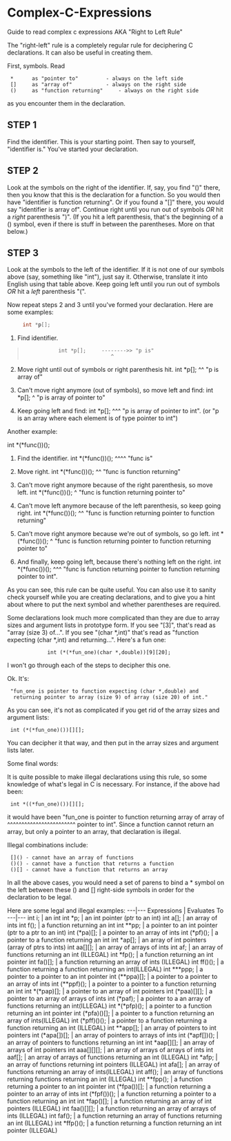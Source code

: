 # Complex-C-Expressions
Guide to read complex c expressions AKA "Right to Left Rule"

The "right-left" rule is a completely regular rule for deciphering C
declarations.  It can also be useful in creating them.

First, symbols.  Read

     *		as "pointer to"			- always on the left side
     [] 	as "array of"			- always on the right side
     ()		as "function returning"		- always on the right side

as you encounter them in the declaration.

STEP 1
------
Find the identifier.  This is your starting point.  Then say to yourself,
"identifier is."  You've started your declaration.

STEP 2
------
Look at the symbols on the right of the identifier.  If, say, you find "()"
there, then you know that this is the declaration for a function.  So you
would then have "identifier is function returning".  Or if you found a 
"[]" there, you would say "identifier is array of".  Continue right until
you run out of symbols *OR* hit a *right* parenthesis ")".  (If you hit a 
left parenthesis, that's the beginning of a () symbol, even if there
is stuff in between the parentheses.  More on that below.)

STEP 3
------
Look at the symbols to the left of the identifier.  If it is not one of our
symbols above (say, something like "int"), just say it.  Otherwise, translate
it into English using that table above.  Keep going left until you run out of
symbols *OR* hit a *left* parenthesis "(".  

Now repeat steps 2 and 3 until you've formed your declaration.  Here are some
examples:
```c
     int *p[];
```
1) Find identifier.         
>
>			     int *p[];     -------->> "p is"                                                          
>                                 ^	

2) Move right until out of symbols or right parenthesis hit.
                             int *p[];
                                   ^^
   "p is array of"

3) Can't move right anymore (out of symbols), so move left and find:
                             int *p[];
                                 ^
   "p is array of pointer to"

4) Keep going left and find:
                             int *p[];
                             ^^^
   "p is array of pointer to int". 
   (or "p is an array where each element is of type pointer to int")

Another example:

   int *(*func())();

1) Find the identifier.      int *(*func())();
                                    ^^^^
   "func is"

2) Move right.               int *(*func())();
                                        ^^
   "func is function returning"

3) Can't move right anymore because of the right parenthesis, so move left.
                             int *(*func())();
                                   ^
   "func is function returning pointer to"

4) Can't move left anymore because of the left parenthesis, so keep going
   right.                    int *(*func())();
                                           ^^
   "func is function returning pointer to function returning"

5) Can't move right anymore because we're out of symbols, so go left.
                             int *(*func())();
                                 ^
   "func is function returning pointer to function returning pointer to"

6) And finally, keep going left, because there's nothing left on the right.
                             int *(*func())();
                             ^^^
   "func is function returning pointer to function returning pointer to int".


As you can see, this rule can be quite useful.  You can also use it to
sanity check yourself while you are creating declarations, and to give
you a hint about where to put the next symbol and whether parentheses
are required.

Some declarations look much more complicated than they are due to array
sizes and argument lists in prototype form.  If you see "[3]", that's
read as "array (size 3) of...".  If you see "(char *,int)" that's read
as "function expecting (char *,int) and returning...".  Here's a fun
one:

                 int (*(*fun_one)(char *,double))[9][20];

I won't go through each of the steps to decipher this one.

Ok.  It's:

     "fun_one is pointer to function expecting (char *,double) and 
      returning pointer to array (size 9) of array (size 20) of int."

As you can see, it's not as complicated if you get rid of the array sizes
and argument lists:

     int (*(*fun_one)())[][];

You can decipher it that way, and then put in the array sizes and argument
lists later.

Some final words:

It is quite possible to make illegal declarations using this rule,
so some knowledge of what's legal in C is necessary.  For instance,
if the above had been:

     int *((*fun_one)())[][];

it would have been "fun_one is pointer to function returning array of array of
                                          ^^^^^^^^^^^^^^^^^^^^^^^^
pointer to int".  Since a function cannot return an array, but only a 
pointer to an array, that declaration is illegal.


Illegal combinations include:

	 []() - cannot have an array of functions
	 ()() - cannot have a function that returns a function
	 ()[] - cannot have a function that returns an array

In all the above cases, you would need a set of parens to bind a *
symbol on the left between these () and [] right-side symbols in order
for the declaration to be legal.

Here are some legal and illegal examples:
---|---
Expressions      |      Evaluates To
---|---
int i;            |      an int
int *p;           |     an int pointer (ptr to an int)
int a[];           |     an array of ints
int f();           |     a function returning an int
int **pp;         |      a pointer to an int pointer (ptr to a ptr to an int)
int (*pa)[];      |      a pointer to an array of ints
int (*pf)();      |      a pointer to a function returning an int
int *ap[];        |      an array of int pointers (array of ptrs to ints)
int aa[][];        |     an array of arrays of ints
int af[]();        |     an array of functions returning an int (ILLEGAL)
int *fp();        |      a function returning an int pointer
int fa()[];        |     a function returning an array of ints (ILLEGAL)
int ff()();       |      a function returning a function returning an int(ILLEGAL)
int ***ppp;        |     a pointer to a pointer to an int pointer
int (**ppa)[];     |     a pointer to a pointer to an array of ints
int (**ppf)();     |     a pointer to a pointer to a function returning an int
int *(*pap)[];     |     a pointer to an array of int pointers
int (*paa)[][];    |     a pointer to an array of arrays of ints
int (*paf)[]();    |     a pointer to a an array of functions returning an int(ILLEGAL)
int *(*pfp)();     |     a pointer to a function returning an int pointer
int (*pfa)()[];    |     a pointer to a function returning an array of ints(ILLEGAL)
int (*pff)()();    |     a pointer to a function returning a function returning an int (ILLEGAL)
int **app[];        |    an array of pointers to int pointers
int (*apa[])[];     |    an array of pointers to arrays of ints
int (*apf[])();     |    an array of pointers to functions returning an int
int *aap[][];      |     an array of arrays of int pointers
int aaa[][][];      |    an array of arrays of arrays of ints
int aaf[][]();     |     an array of arrays of functions returning an int (ILLEGAL)
int *afp[]();      |     an array of functions returning int pointers (ILLEGAL)
int afa[]()[];    |      an array of functions returning an array of ints(ILLEGAL)
int aff[]()();      |    an array of functions returning functions returning an int (ILLEGAL)
int **fpp();        |    a function returning a pointer to an int pointer
int (*fpa())[];     |    a function returning a pointer to an array of ints
int (*fpf())();    |     a function returning a pointer to a function returning an int
int *fap()[];    |       a function returning an array of int pointers (ILLEGAL)
int faa()[][];    |      a function returning an array of arrays of ints (ILLEGAL)
int faf()[]();      |    a function returning an array of functions returning an int (ILLEGAL)
int *ffp()();        |   a function returning a function returning an int pointer (ILLEGAL)

